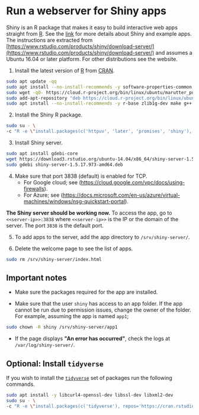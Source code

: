 # Run a webserver for Shiny apps

Shiny is an R package that makes it easy to build interactive web apps straight from [R](https://www.r-project.org/). See the [link](https://shiny.rstudio.com/) for more details about Shiny and example apps. The instructions are extracted from [https://www.rstudio.com/products/shiny/download-server/](https://www.rstudio.com/products/shiny/download-server/) and assumes a Ubuntu 16.04 or later platform. For other distributions see the website.

1. Install the latest version of [R](https://www.r-project.org/) from [CRAN](https://cloud.r-project.org/).
```bash
sudo apt update -qq
sudo apt install --no-install-recommends -y software-properties-common dirmngr
sudo wget -qO- https://cloud.r-project.org/bin/linux/ubuntu/marutter_pubkey.asc | sudo tee -a /etc/apt/trusted.gpg.d/cran_ubuntu_key.asc
sudo add-apt-repository "deb https://cloud.r-project.org/bin/linux/ubuntu $(lsb_release -cs)-cran40/"
sudo apt install --no-install-recommends -y r-base zlib1g-dev make g++
```

2. Install the Shiny R package.
```bash
sudo su - \
-c "R -e \"install.packages(c('httpuv', 'later', 'promises', 'shiny'), repos='https://cran.rstudio.com/')\""
```

3. Install Shiny server.
```bash
sudo apt install gdebi-core
wget https://download3.rstudio.org/ubuntu-14.04/x86_64/shiny-server-1.5.17.973-amd64.deb
sudo gdebi shiny-server-1.5.17.973-amd64.deb
```

4. Make sure that port 3838 (default) is enabled for TCP.
	- For Google cloud; see (https://cloud.google.com/vpc/docs/using-firewalls).
	- For Azure; see (https://docs.microsoft.com/en-us/azure/virtual-machines/windows/nsg-quickstart-portal).
	
**The Shiny server should be working now.** To access the app, go to `<<server-ip>>:3838` where `<<server-ip>>` is the IP or the domain of the server. The port `3838` is the default port.

5. To add apps to the server, add the app directory to `/srv/shiny-server/`.

6. Delete the welcome page to see the list of apps.
```bash
sudo rm /srv/shiny-server/index.html
```

## Important notes

- Make sure the packages required for the app are installed.

- Make sure that the user `shiny` has access to an app folder. If the app cannot be run due to permission issues, change the owner of the folder. For example, assuming the app is named `app1`;
```bash
sudo chown -R shiny /srv/shiny-server/app1
```

- If the page displays **"An error has occurred"**, check the logs at `/var/log/shiny-server/`.

## Optional: Install `tidyverse`

If you wish to install the [`tidyverse`](https://www.tidyverse.org/) set of packages run the following commands.

```bash
sudo apt install -y libcurl4-openssl-dev libssl-dev libxml2-dev
sudo su - \
-c "R -e \"install.packages(c('tidyverse'), repos='https://cran.rstudio.com/')\""
```
